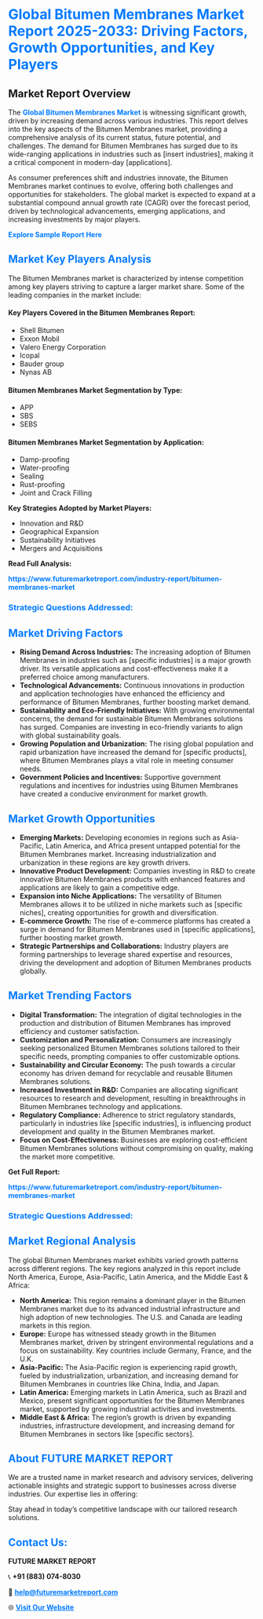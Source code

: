 <h1 style="color: #007BFF;">Global Bitumen Membranes Market Report 2025-2033: Driving Factors, Growth Opportunities, and Key Players</h1>

<section id="overview">
<h2>Market Report Overview</h2>
<p>The <a href="https://www.futuremarketreport.com/industry-report/bitumen-membranes-market" style="color: #007BFF; text-decoration: none;"><strong>Global Bitumen Membranes Market</strong></a> is witnessing significant growth, driven by increasing demand across various industries. This report delves into the key aspects of the Bitumen Membranes market, providing a comprehensive analysis of its current status, future potential, and challenges. The demand for Bitumen Membranes has surged due to its wide-ranging applications in industries such as [insert industries], making it a critical component in modern-day [applications].</p>
<p>As consumer preferences shift and industries innovate, the Bitumen Membranes market continues to evolve, offering both challenges and opportunities for stakeholders. The global market is expected to expand at a substantial compound annual growth rate (CAGR) over the forecast period, driven by technological advancements, emerging applications, and increasing investments by major players.</p>
</section>

<section id="overview">
<p><a href="https://www.futuremarketreport.com/request-sample/reportId=62557" style="color: #007BFF; text-decoration: none;"><strong>Explore Sample Report Here</strong></a></p>
</section>

<section id="key-players">
<h2 style="color: #007BFF;">Market Key Players Analysis</h2>
<p>The Bitumen Membranes market is characterized by intense competition among key players striving to capture a larger market share. Some of the leading companies in the market include:</p>
<h4>Key Players Covered in the Bitumen Membranes Report:</h4>
<ul><li>Shell Bitumen</li><li>Exxon Mobil</li><li>Valero Energy Corporation</li><li>Icopal</li><li>Bauder group</li><li>Nynas AB</li></ul>
<h4>Bitumen Membranes Market Segmentation by Type:</h4>
<ul><li>APP</li><li>SBS</li><li>SEBS</li></ul>

<h4>Bitumen Membranes Market Segmentation by Application:</h4>
<ul><li>Damp-proofing</li><li>Water-proofing</li><li>Sealing</li><li>Rust-proofing</li><li>Joint and Crack Filling</li></ul>
<p><strong>Key Strategies Adopted by Market Players:</strong></p>
<ul>
<li>Innovation and R&D</li>
<li>Geographical Expansion</li>
<li>Sustainability Initiatives</li>
<li>Mergers and Acquisitions</li>
</ul>
</section>

<section>
<p><strong>Read Full Analysis: </strong></p><a href="https://www.futuremarketreport.com/industry-report/bitumen-membranes-market" style="color: #007BFF; text-decoration: none;"><strong>https://www.futuremarketreport.com/industry-report/bitumen-membranes-market</strong></a>
<h3 style="color: #007BFF;">Strategic Questions Addressed:</h3>
</section>

<section id="driving-factors">
<h2 style="color: #007BFF;">Market Driving Factors</h2>
<ul>
<li><strong>Rising Demand Across Industries:</strong> The increasing adoption of Bitumen Membranes in industries such as [specific industries] is a major growth driver. Its versatile applications and cost-effectiveness make it a preferred choice among manufacturers.</li>
<li><strong>Technological Advancements:</strong> Continuous innovations in production and application technologies have enhanced the efficiency and performance of Bitumen Membranes, further boosting market demand.</li>
<li><strong>Sustainability and Eco-Friendly Initiatives:</strong> With growing environmental concerns, the demand for sustainable Bitumen Membranes solutions has surged. Companies are investing in eco-friendly variants to align with global sustainability goals.</li>
<li><strong>Growing Population and Urbanization:</strong> The rising global population and rapid urbanization have increased the demand for [specific products], where Bitumen Membranes plays a vital role in meeting consumer needs.</li>
<li><strong>Government Policies and Incentives:</strong> Supportive government regulations and incentives for industries using Bitumen Membranes have created a conducive environment for market growth.</li>
</ul>
</section>

<section id="growth-opportunities">
<h2 style="color: #007BFF;">Market Growth Opportunities</h2>
<ul>
<li><strong>Emerging Markets:</strong> Developing economies in regions such as Asia-Pacific, Latin America, and Africa present untapped potential for the Bitumen Membranes market. Increasing industrialization and urbanization in these regions are key growth drivers.</li>
<li><strong>Innovative Product Development:</strong> Companies investing in R&D to create innovative Bitumen Membranes products with enhanced features and applications are likely to gain a competitive edge.</li>
<li><strong>Expansion into Niche Applications:</strong> The versatility of Bitumen Membranes allows it to be utilized in niche markets such as [specific niches], creating opportunities for growth and diversification.</li>
<li><strong>E-commerce Growth:</strong> The rise of e-commerce platforms has created a surge in demand for Bitumen Membranes used in [specific applications], further boosting market growth.</li>
<li><strong>Strategic Partnerships and Collaborations:</strong> Industry players are forming partnerships to leverage shared expertise and resources, driving the development and adoption of Bitumen Membranes products globally.</li>
</ul>
</section>

<section id="trending-factors">
<h2 style="color: #007BFF;">Market Trending Factors</h2>
<ul>
<li><strong>Digital Transformation:</strong> The integration of digital technologies in the production and distribution of Bitumen Membranes has improved efficiency and customer satisfaction.</li>
<li><strong>Customization and Personalization:</strong> Consumers are increasingly seeking personalized Bitumen Membranes solutions tailored to their specific needs, prompting companies to offer customizable options.</li>
<li><strong>Sustainability and Circular Economy:</strong> The push towards a circular economy has driven demand for recyclable and reusable Bitumen Membranes solutions.</li>
<li><strong>Increased Investment in R&D:</strong> Companies are allocating significant resources to research and development, resulting in breakthroughs in Bitumen Membranes technology and applications.</li>
<li><strong>Regulatory Compliance:</strong> Adherence to strict regulatory standards, particularly in industries like [specific industries], is influencing product development and quality in the Bitumen Membranes market.</li>
<li><strong>Focus on Cost-Effectiveness:</strong> Businesses are exploring cost-efficient Bitumen Membranes solutions without compromising on quality, making the market more competitive.</li>
</ul>
</section>

<section>
<p><strong>Get Full Report: </strong></p><a href="https://www.futuremarketreport.com/industry-report/bitumen-membranes-market" style="color: #007BFF; text-decoration: none;"><strong>https://www.futuremarketreport.com/industry-report/bitumen-membranes-market</strong></a>
<h3 style="color: #007BFF;">Strategic Questions Addressed:</h3>
</section>


<section id="regional-analysis">
<h2 style="color: #007BFF;">Market Regional Analysis</h2>
<p>The global Bitumen Membranes market exhibits varied growth patterns across different regions. The key regions analyzed in this report include North America, Europe, Asia-Pacific, Latin America, and the Middle East & Africa:</p>
<ul>
<li><strong>North America:</strong> This region remains a dominant player in the Bitumen Membranes market due to its advanced industrial infrastructure and high adoption of new technologies. The U.S. and Canada are leading markets in this region.</li>
<li><strong>Europe:</strong> Europe has witnessed steady growth in the Bitumen Membranes market, driven by stringent environmental regulations and a focus on sustainability. Key countries include Germany, France, and the U.K.</li>
<li><strong>Asia-Pacific:</strong> The Asia-Pacific region is experiencing rapid growth, fueled by industrialization, urbanization, and increasing demand for Bitumen Membranes in countries like China, India, and Japan.</li>
<li><strong>Latin America:</strong> Emerging markets in Latin America, such as Brazil and Mexico, present significant opportunities for the Bitumen Membranes market, supported by growing industrial activities and investments.</li>
<li><strong>Middle East & Africa:</strong> The region’s growth is driven by expanding industries, infrastructure development, and increasing demand for Bitumen Membranes in sectors like [specific sectors].</li>
</ul>
</section>

<footer>
<h2 style="color: #007BFF;">About FUTURE MARKET REPORT</h2>
<p>We are a trusted name in market research and advisory services, delivering actionable insights and strategic support to businesses across diverse industries. Our expertise lies in offering:</p>

<p>Stay ahead in today’s competitive landscape with our tailored research solutions.</p>

<h2 style="color: #007BFF;">Contact Us:</h2>
<p><strong>FUTURE MARKET REPORT</strong></p>
<p>📞 <strong>+91 (883) 074-8030</strong></p>
<p>📧 <strong><a href="mailto:help@futuremarketreport.com" style="color: #007BFF;">help@futuremarketreport.com</a></strong></p>
<p>🌐 <strong><a href="https://www.futuremarketreport.com/" style="color: #007BFF;">Visit Our Website</a></strong></p>
</footer>